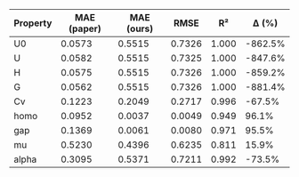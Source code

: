 | Property | MAE (paper) | MAE (ours) | RMSE | R² | Δ (%) |
|---|---|---|---|---|---|
| U0 | 0.0573 | 0.5515 | 0.7326 | 1.000 | -862.5% |
| U | 0.0582 | 0.5515 | 0.7325 | 1.000 | -847.6% |
| H | 0.0575 | 0.5515 | 0.7326 | 1.000 | -859.2% |
| G | 0.0562 | 0.5515 | 0.7326 | 1.000 | -881.4% |
| Cv | 0.1223 | 0.2049 | 0.2717 | 0.996 | -67.5% |
| homo | 0.0952 | 0.0037 | 0.0049 | 0.949 | 96.1% |
| gap | 0.1369 | 0.0061 | 0.0080 | 0.971 | 95.5% |
| mu | 0.5230 | 0.4396 | 0.6235 | 0.811 | 15.9% |
| alpha | 0.3095 | 0.5371 | 0.7211 | 0.992 | -73.5% |